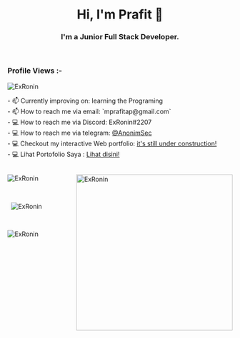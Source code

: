 <h1 align="center">Hi, I'm Prafit 👋</h1>
<h3 align="center">I'm a Junior Full Stack Developer.</h3>

<br>

<p align="right"> <h3>Profile Views :-</h3> <img src="https://komarev.com/ghpvc/?username=ExRonin&label=Profile%20views&color=0e75b6&style=flat"
    alt="ExRonin" /> 
  </p>
  - 📫 Currently improving on: learning the Programing<br>
  - 📫 How to reach me via email: `mprafitap@gmail.com` <br>
  - 💻 How to reach me via Discord: ExRonin#2207 <br>
  - 💻 How to reach me via telegram: <a href="http://t.me/AnonimSec" target="_blank" rel="noreferrer">@AnonimSec</a><br>
  - 💻 Checkout my interactive Web portfolio: <a href="https://www.devprafi.tk/" target="_blank" rel="noreferrer">it's still under construction!</a><br>
  - 💻 Lihat Portofolio Saya : <a href="http://devprafi.tk/" target="_blank" rel="noreferrer">Lihat disini!</a><br>
<br>

<p><img align="right" src="https://github.com/Adam-pw/Adam-pw/blob/main/animation_500_kxa883sd.gif" alt="ExRonin" height="350" width="350"/></p>


<p>
  <img align="center"
    src="https://github-readme-stats.vercel.app/api/top-langs?username=ExRonin&show_icons=true&locale=en&bg_color=0d1117&text_color=ffffff&layout=compact&hide=css"
    alt="ExRonin" 
    bg_color=#808080/>
</p>

<br>

<p>&nbsp;
  <img align="center" 
    src="https://github-readme-stats.vercel.app/api?username=ExRonin&show_icons=true&count_private=true&locale=en&bg_color=0d1117&text_color=ffffff&repo=convoychat"
    alt="ExRonin" />
</p>

<br>

<p>
   <img align="center"
        src="https://github-readme-streak-stats.herokuapp.com/?user=ExRonin&theme=dark&background=0d1117&date_format=M%20j%5B%2C%20Y%5D" 
        alt="ExRonin" />
</p>
